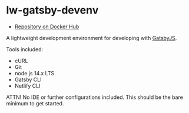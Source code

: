 # lw-gatsby-devenv

- [Repository on Docker Hub](https://hub.docker.com/repository/docker/otsha/lw-gatsby-devenv)

A lightweight development environment for developing with [GatsbyJS](https://www.gatsbyjs.com/).

Tools included:
- cURL
- Git
- node.js 14.x LTS
- Gatsby CLI
- Netlify CLI

ATTN! No IDE or further configurations included. This should be the bare minimum to get started.
